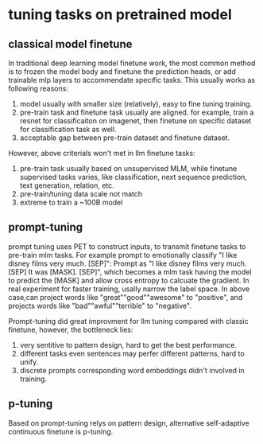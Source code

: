 # tuning tasks on pretrained model 

## classical model finetune
In traditional deep learning model finetune work, the most common method is to frozen the model body and finetune
the prediction heads, or add trainable mlp layers to accommendate specific tasks. This usually works as following reasons:
1) model usually with smaller size (relatively), easy to fine tuning training.
2) pre-train task and finetune task usually are aligned. for example, train a resnet for classificaiton on imagenet, then finetune
	on specific dataset for classification task as well.
3) acceptable gap between pre-train dataset and finetune dataset.

However, above criterials won't met in llm finetune tasks:
1) pre-train task usually based on unsupervised MLM, while finetune supervised tasks varies, like classification, next sequence
	prediction, text generation, relation, etc.
2) pre-train/tuning data scale not match
3) extreme to train a ~100B model


## prompt-tuning
prompt tuning uses PET to construct inputs, to transmit finetune tasks to pre-train mlm tasks.
For example prompt to emotionally classify "I like disney films very much. [SEP]":
Prompt as "I like disney films very much. [SEP] It was [MASK]. [SEP]", which becomes a mlm task having the model to predict the [MASK]
and allow cross entropy to calcuate the gradient. 
In real experiment for faster training, usally narrow the label space. In above case,can project words like "great""good""awesome" to
"positive", and projects words like "bad""awful""terrible" to "negative".

Prompt-tuning did great improvment for llm tuning compared with classic finetune, however, the bottleneck lies:
1) very sentitive to pattern design, hard to get the best performance.
2) different tasks even sentences may perfer different patterns, hard to unify. 
3) discrete prompts corresponding word embeddings didn't involved in training.

## p-tuning
Based on prompt-tuning relys on pattern design, alternative self-adaptive continuous finetune is p-tuning.

   
